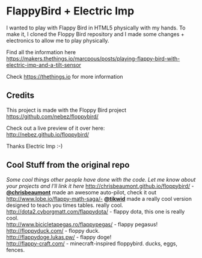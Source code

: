 FlappyBird + Electric Imp
=========

I wanted to play with Flappy Bird in HTML5 physically with my hands. To make it, I cloned the Floppy Bird repository and I made some changes + electronics to allow me to play physically.

Find all the information here https://makers.thethings.io/marcpous/posts/playing-flappy-bird-with-electric-imp-and-a-tilt-sensor

Check https://thethings.io for more information


Credits
---------
This project is made with the Floppy Bird project https://github.com/nebez/floppybird/ 

Check out a live preview of it over here:  
http://nebez.github.io/floppybird/

Thanks Electric Imp :-)


Cool Stuff from the original repo
---------
*Some cool things other people have done with the code. Let me know about your projects and I'll link it here*
http://chrisbeaumont.github.io/floppybird/ - **[@chrisbeaumont](https://github.com/chrisbeaumont)** made an awesome auto-pilot, check it out  
http://www.lobe.io/flappy-math-saga/- **[@tikwid](https://github.com/tikwid)** made a really cool version designed to teach you times tables. really cool.  
http://dota2.cyborgmatt.com/flappydota/ - flappy dota, this one is really cool.  
http://www.bicicletapegas.ro/flappypegas/ - flappy pegasus!  
http://floppyduck.com/ - floppy duck.  
http://flappydoge.lukas.pw/ - flappy doge!  
http://flappy-craft.com/ - minecraft-inspired floppybird. ducks, eggs, fences.

